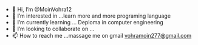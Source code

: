 - 👋 Hi, I’m @MoinVohra12
- 👀 I’m interested in ...learn more and more programing language
- 🌱 I’m currently learning ... Deploma in computer engineering
- 💞️ I’m looking to collaborate on ...
- 📫 How to reach me ...massage me on gmail vohramoin277@gmail.com

<!---
MoinVohra12/MoinVohra12 is a ✨ special ✨ repository because its `README.md` (this file) appears on your GitHub profile.
You can click the Preview link to take a look at your changes.
--->
